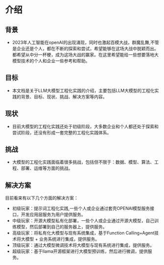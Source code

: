 # 介绍


## 背景
   - 2023年人工智能在openAI的出现涌现，同时也激起百模大战，群魔乱舞,不管是企业还是个人，都在不断的探索和尝试，希望能够在这场大战中脱颖而出。都希望从中分一杯梗，成为这场大战的赢家。在这里希望能给一些想要落地大模型技术的个人和企业一些参考和帮助。
## 目标
- 本文档是关于LLM大模型工程化实践的介绍，主要包括LLM大模型的工程化实践的背景、目标、现状、挑战、解决方案等内容。

## 现状
- 目前大模型的工程化实践还处于初级阶段，大多数企业和个人都还处于探索和尝试阶段，还没有形成一套完整的工程化实践体系。

## 挑战

- 大模型的工程化实践面临着很多挑战，包括但不限于：数据、模型、算法、工程、部署、运维等方面的挑战。

## 解决方案

 目前看来有以下几个方面的解决方案：

- 初级玩家：提示词工程化实践,一些个人或企业通过套壳OPENAI模型服务接口，开发应用层服务为用户提供服务。
- 中级玩家：开源大模型私有化部署，一些个人或企业通过开源大模型，自己训练模型，然后部署到自己的服务器上，提供服务。
- 高级玩家：将私有化大模型与现有系统集成，基于Function Calling+Agent技术将大模型 + 业务系统进行集成，提供服务。
- 顶级玩家：通过大模型微调技术将大模型与现有系统进行集成，提供服务。
- 超级玩家：基于llama开源框架进行大模型预训练，然后进行微调，提供服务。